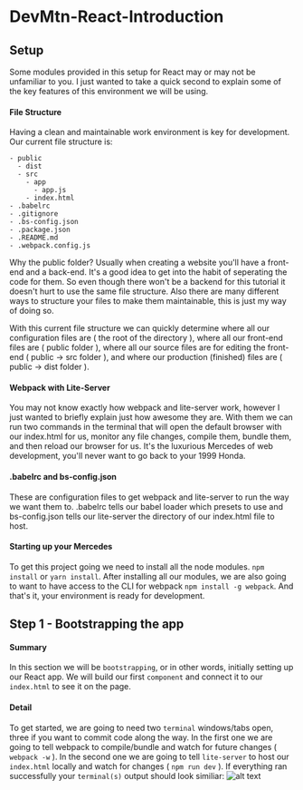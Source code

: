 # DevMtn-React-Introduction

## Setup
Some modules provided in this setup for React may or may not be unfamiliar to you. I just wanted to take a quick second to explain some of the key features of this environment we will be using.
#### File Structure
Having a clean and maintainable work environment is key for development. Our current file structure is:
````
- public
  - dist
  - src
	- app
	  - app.js
	- index.html
- .babelrc
- .gitignore
- .bs-config.json
- .package.json
- .README.md
- .webpack.config.js
````
Why the public folder? Usually when creating a website you'll have a front-end and a back-end. It's a good idea to get into the habit of seperating the code for them. So even though there won't be a backend for this tutorial it doesn't hurt to use the same file structure. Also there are many different ways to structure your files to make them maintainable, this is just my way of doing so.

With this current file structure we can quickly determine where all our configuration files are ( the root of the directory ), where all our front-end files are ( public folder ), where all our source files are for editing the front-end ( public -> src folder ), and where our production (finished) files are ( public -> dist folder ). 
#### Webpack with Lite-Server
You may not know exactly how webpack and lite-server work, however I just wanted to briefly explain just how awesome they are. With them we can run two commands in the terminal that will open the default browser with our index.html for us, monitor any file changes, compile them, bundle them, and then reload our browser for us. It's the luxurious Mercedes of web development, you'll never want to go back to your 1999 Honda. 
#### .babelrc and bs-config.json
These are configuration files to get webpack and lite-server to run the way we want them to. .babelrc tells our babel loader which presets to use and bs-config.json tells our lite-server the directory of our index.html file to host.
#### Starting up your Mercedes
To get this project going we need to install all the node modules. `npm install` or `yarn install`. After installing all our modules, we are also going to want to have access to the CLI for webpack `npm install -g webpack`. And that's it, your environment is ready for development.
## Step 1 - Bootstrapping the app
#### Summary
In this section we will be `bootstrapping`, or in other words, initially setting up our React app. We will build our first `component` and connect it to our `index.html` to see it on the page.
#### Detail
To get started, we are going to need two `terminal` windows/tabs open, three if you want to commit code along the way. In the first one we are going to tell webpack to compile/bundle and watch for future changes ( `webpack -w` ). In the second one we are going to tell `lite-server` to host our `index.html` locally and watch for changes ( `npm run dev` ). If everything ran successfully your `terminal(s)` output should look similiar:
![alt text](https://github.com/devlemire/DevMtn-React-Introduction/blob/master/readme/initialRun.png "Initial Run")